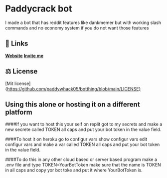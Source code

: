 # Paddycrack bot
I made a bot that has reddit features like dankmemer but with working slash commands and no economy system if you do not want those features

## 🔗 Links
 **[Website](https://paddycrack.com)**
 **[Invite me](https://discord.com/api/oauth2/authorize?client_id=916743866915389542&amp;permissions=8&amp;scope=applications.commands%20bot)**
 
 ## ⚖️ License
 [Mit license]{https://github.com/paddywhack05/botthing/blob/main/LICENSE}
 
 ## Using this alone or hosting it on a different platform
 ####If you want to host this your self on replit got to my secrets and make a new secrete called TOKEN all caps and put your bot token in the value field.
 
 ####To host it on heroku go to configur vars show configur vars edit configur vars and make a var called TOKEN all caps and put your bot token in the value field.
 
 ####To do this in any other cloud based or server based program make a .env file and type TOKEN=YourBotToken make sure that the name is TOKEN in all caps and copy yor bot toke and put it where YourBotToken is.
